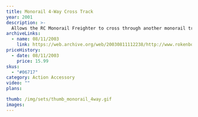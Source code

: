 ```yaml
---
title: Monorail 4-Way Cross Track
year: 2001
description: >-
  Allows the RC Monorail Freighter to cross through another monorail track. The RC Monorail glides easily through the crossing from any direction. Perfect for figure-eights! Designed to work with all Monorail System products.
archiveLinks:
  - name: 08/11/2003
    link: https://web.archive.org/web/20030811112238/http://www.rokenbok.com/catalog/pd_aa_monorail_4_way.html
priceHistory:
  - date: 08/11/2003
    price: 15.99
skus:
  - "#06717"
category: Action Accessory
video: ""
plans:

thumb: /img/sets/thumb_monorail_4way.gif
images:
---
```

